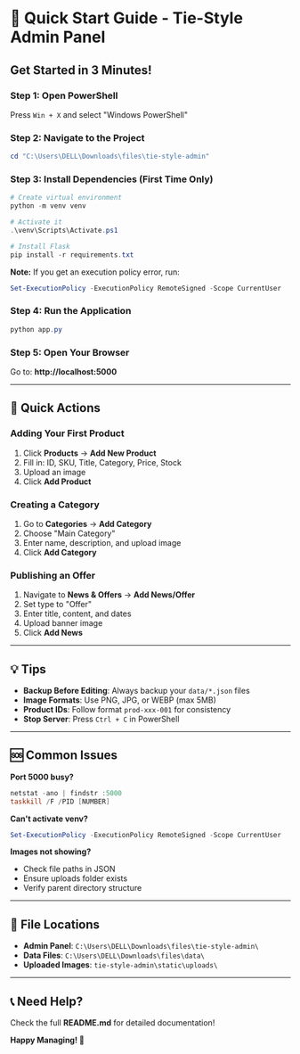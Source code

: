 # 🚀 Quick Start Guide - Tie-Style Admin Panel

## Get Started in 3 Minutes!

### Step 1: Open PowerShell
Press `Win + X` and select "Windows PowerShell"

### Step 2: Navigate to the Project
```powershell
cd "C:\Users\DELL\Downloads\files\tie-style-admin"
```

### Step 3: Install Dependencies (First Time Only)
```powershell
# Create virtual environment
python -m venv venv

# Activate it
.\venv\Scripts\Activate.ps1

# Install Flask
pip install -r requirements.txt
```

**Note:** If you get an execution policy error, run:
```powershell
Set-ExecutionPolicy -ExecutionPolicy RemoteSigned -Scope CurrentUser
```

### Step 4: Run the Application
```powershell
python app.py
```

### Step 5: Open Your Browser
Go to: **http://localhost:5000**

---

## 🎯 Quick Actions

### Adding Your First Product
1. Click **Products** → **Add New Product**
2. Fill in: ID, SKU, Title, Category, Price, Stock
3. Upload an image
4. Click **Add Product**

### Creating a Category
1. Go to **Categories** → **Add Category**
2. Choose "Main Category"
3. Enter name, description, and upload image
4. Click **Add Category**

### Publishing an Offer
1. Navigate to **News & Offers** → **Add News/Offer**
2. Set type to "Offer"
3. Enter title, content, and dates
4. Upload banner image
5. Click **Add News**

---

## 💡 Tips

- **Backup Before Editing**: Always backup your `data/*.json` files
- **Image Formats**: Use PNG, JPG, or WEBP (max 5MB)
- **Product IDs**: Follow format `prod-xxx-001` for consistency
- **Stop Server**: Press `Ctrl + C` in PowerShell

---

## 🆘 Common Issues

**Port 5000 busy?**
```powershell
netstat -ano | findstr :5000
taskkill /F /PID [NUMBER]
```

**Can't activate venv?**
```powershell
Set-ExecutionPolicy -ExecutionPolicy RemoteSigned -Scope CurrentUser
```

**Images not showing?**
- Check file paths in JSON
- Ensure uploads folder exists
- Verify parent directory structure

---

## 📁 File Locations

- **Admin Panel**: `C:\Users\DELL\Downloads\files\tie-style-admin\`
- **Data Files**: `C:\Users\DELL\Downloads\files\data\`
- **Uploaded Images**: `tie-style-admin\static\uploads\`

---

## 📞 Need Help?

Check the full **README.md** for detailed documentation!

**Happy Managing! 🎀**
